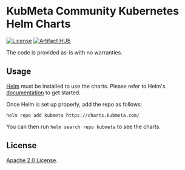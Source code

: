 # KubMeta Community Kubernetes Helm Charts

[![License](https://img.shields.io/badge/License-Apache%202.0-blue.svg)](https://opensource.org/licenses/Apache-2.0)
[![Artifact HUB](https://img.shields.io/endpoint?url=https://artifacthub.io/badge/repository/kubmeta)](https://artifacthub.io/packages/search?repo=kubmeta)

The code is provided as-is with no warranties.

## Usage

[Helm](https://helm.sh) must be installed to use the charts.
Please refer to Helm's [documentation](https://helm.sh/docs/) to get started.

Once Helm is set up properly, add the repo as follows:

```console
helm repo add kubmeta https://charts.kubmeta.com/
```

You can then run `helm search repo kubmeta` to see the charts.


## License

<!-- Keep full URL links to repo files because this README syncs from master to gh-pages.  -->
[Apache 2.0 License](https://github.com/kubmeta/helm-charts/blob/master/LICENSE).
